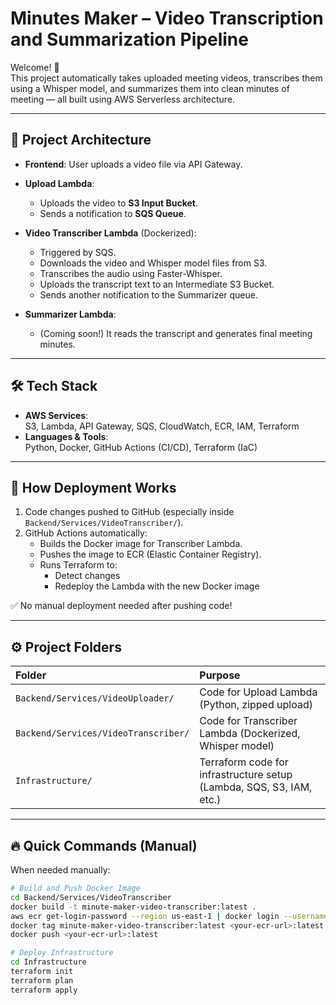 # Minutes Maker – Video Transcription and Summarization Pipeline

Welcome! 🎉  
This project automatically takes uploaded meeting videos, transcribes them using a Whisper model, and summarizes them into clean minutes of meeting — all built using AWS Serverless architecture.

---

## 🚀 Project Architecture

- **Frontend**: User uploads a video file via API Gateway.
- **Upload Lambda**:

  - Uploads the video to **S3 Input Bucket**.
  - Sends a notification to **SQS Queue**.

- **Video Transcriber Lambda** (Dockerized):

  - Triggered by SQS.
  - Downloads the video and Whisper model files from S3.
  - Transcribes the audio using Faster-Whisper.
  - Uploads the transcript text to an Intermediate S3 Bucket.
  - Sends another notification to the Summarizer queue.

- **Summarizer Lambda**:
  - (Coming soon!) It reads the transcript and generates final meeting minutes.

---

## 🛠 Tech Stack

- **AWS Services**:  
  S3, Lambda, API Gateway, SQS, CloudWatch, ECR, IAM, Terraform
- **Languages & Tools**:  
  Python, Docker, GitHub Actions (CI/CD), Terraform (IaC)

---

## 🧠 How Deployment Works

1. Code changes pushed to GitHub (especially inside `Backend/Services/VideoTranscriber/`).
2. GitHub Actions automatically:
   - Builds the Docker image for Transcriber Lambda.
   - Pushes the image to ECR (Elastic Container Registry).
   - Runs Terraform to:
     - Detect changes
     - Redeploy the Lambda with the new Docker image

✅ No manual deployment needed after pushing code!

---

## ⚙️ Project Folders

| Folder                               | Purpose                                                              |
| :----------------------------------- | :------------------------------------------------------------------- |
| `Backend/Services/VideoUploader/`    | Code for Upload Lambda (Python, zipped upload)                       |
| `Backend/Services/VideoTranscriber/` | Code for Transcriber Lambda (Dockerized, Whisper model)              |
| `Infrastructure/`                    | Terraform code for infrastructure setup (Lambda, SQS, S3, IAM, etc.) |

---

## 🔥 Quick Commands (Manual)

When needed manually:

```bash
# Build and Push Docker Image
cd Backend/Services/VideoTranscriber
docker build -t minute-maker-video-transcriber:latest .
aws ecr get-login-password --region us-east-1 | docker login --username AWS --password-stdin <your-ecr-url>
docker tag minute-maker-video-transcriber:latest <your-ecr-url>:latest
docker push <your-ecr-url>:latest

# Deploy Infrastructure
cd Infrastructure
terraform init
terraform plan
terraform apply
```
